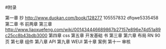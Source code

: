 #附录

第一章 抄 http://www.duokan.com/book/128277   105557832 dfqwe5335458
第二章 书 前两章
第三章 http://www.liaoxuefeng.com/wiki/001434446689867b27157e896e74d51a89c25cc8b43bdb3000
第四章  css
第五章 开发基础  书 第三章
第六章 布局 RN 90页
第七章 组件 
第八章 API 
第九章 WEUI 
第十章 案例
第十一 审核
